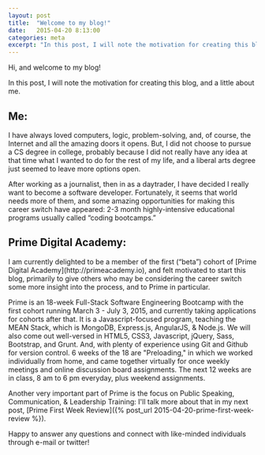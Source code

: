 ```yaml
---
layout: post
title:  "Welcome to my blog!"
date:   2015-04-20 8:13:00
categories: meta
excerpt: "In this post, I will note the motivation for creating this blog, and a little about me."
---
```

Hi, and welcome to my blog!

In this post, I will note the motivation for creating this blog, and a little about me.

<h2>Me:</h2>
I have always loved computers, logic, problem-solving, and, of course, the Internet and all the amazing doors it opens. But, I did not choose to pursue a CS degree in college, probably because I did not really have any idea at that time what I wanted to do for the rest of my life, and a liberal arts degree just seemed to leave more options open. 

After working as a journalist, then in as a daytrader, I have decided I really want to become a software developer. Fortunately, it seems that world needs more of them, and some amazing opportunities for making this career switch have appeared: 2-3 month highly-intensive educational programs usually called “coding bootcamps.”

<h2>Prime Digital Academy: </h2>
I am currently delighted to be a member of the first (“beta”) cohort of [Prime Digital Academy](http://primeacademy.io), and felt motivated to start this blog, primarily to give others who may be considering the career switch some more insight into the process, and to Prime in particular. 

Prime is an 18-week Full-Stack Software Engineering Bootcamp with the first cohort running March 3 - July 3, 2015, and currently taking applications for cohorts after that. It is a Javascript-focused program, teaching the MEAN Stack, which is MongoDB, Express.js, AngularJS, & Node.js. We will also come out well-versed in HTML5, CSS3, Javascript, jQuery, Sass, Bootstrap, and Grunt. And, with plenty of experience using Git and Github for version control. 6 weeks of the 18 are "Preloading," in which we worked individually from home, and came together virtually for once weekly meetings and online discussion board assignments. The next 12 weeks are in class, 8 am to 6 pm everyday, plus weekend assignments.

Another very important part of Prime is the focus on Public Speaking, Communication, & Leadership Training: I'll talk more about that in my next post, [Prime First Week Review]({% post_url 2015-04-20-prime-first-week-review %}).

Happy to answer any questions and connect with like-minded individuals through e-mail or twitter!
